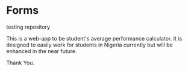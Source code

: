 # Forms
testing repository

This is a web-app to be student's average performance calculator. It is designed to easily work for students in Nigeria currently
but will be enhanced in the near future.

Thank You.
